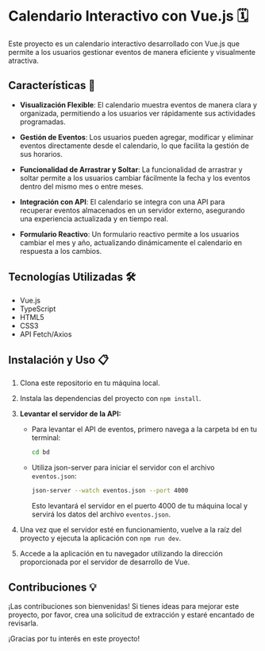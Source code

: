 # Calendario Interactivo con Vue.js 🗓️

Este proyecto es un calendario interactivo desarrollado con Vue.js que permite a los usuarios gestionar eventos de manera eficiente y visualmente atractiva.

## Características 🚀

- **Visualización Flexible**: El calendario muestra eventos de manera clara y organizada, permitiendo a los usuarios ver rápidamente sus actividades programadas.
  
- **Gestión de Eventos**: Los usuarios pueden agregar, modificar y eliminar eventos directamente desde el calendario, lo que facilita la gestión de sus horarios.
  
- **Funcionalidad de Arrastrar y Soltar**: La funcionalidad de arrastrar y soltar permite a los usuarios cambiar fácilmente la fecha y los eventos dentro del mismo mes o entre meses.
  
- **Integración con API**: El calendario se integra con una API para recuperar eventos almacenados en un servidor externo, asegurando una experiencia actualizada y en tiempo real.
  
- **Formulario Reactivo**: Un formulario reactivo permite a los usuarios cambiar el mes y año, actualizando dinámicamente el calendario en respuesta a los cambios.

## Tecnologías Utilizadas 🛠️

- Vue.js
- TypeScript
- HTML5
- CSS3
- API Fetch/Axios

## Instalación y Uso 📋

1. Clona este repositorio en tu máquina local.
2. Instala las dependencias del proyecto con `npm install`.
3. **Levantar el servidor de la API:**
    - Para levantar el API de eventos, primero navega a la carpeta `bd` en tu terminal:
        ```bash
        cd bd
        ```
    - Utiliza json-server para iniciar el servidor con el archivo `eventos.json`: 
        ```bash
        json-server --watch eventos.json --port 4000
        ```
       Esto levantará el servidor en el puerto 4000 de tu máquina local y servirá los datos del archivo `eventos.json`.
   
4. Una vez que el servidor esté en funcionamiento, vuelve a la raíz del proyecto y ejecuta la aplicación con `npm run dev`.
5. Accede a la aplicación en tu navegador utilizando la dirección proporcionada por el servidor de desarrollo de Vue.

## Contribuciones 💡

¡Las contribuciones son bienvenidas! Si tienes ideas para mejorar este proyecto, por favor, crea una solicitud de extracción y estaré encantado de revisarla.

¡Gracias por tu interés en este proyecto!

